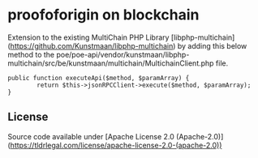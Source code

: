 # proofoforigin on blockchain

Extension to the existing MultiChain PHP Library [libphp-multichain] (https://github.com/Kunstmaan/libphp-multichain) by adding this below method to the poe/poe-api/vendor/kunstmaan/libphp-multichain/src/be/kunstmaan/multichain/MultichainClient.php file.

	public function executeApi($method, $paramArray) {
        	return $this->jsonRPCClient->execute($method, $paramArray);
	}

## License 
Source code available under [Apache License 2.0 (Apache-2.0)] (https://tldrlegal.com/license/apache-license-2.0-(apache-2.0))  
    
